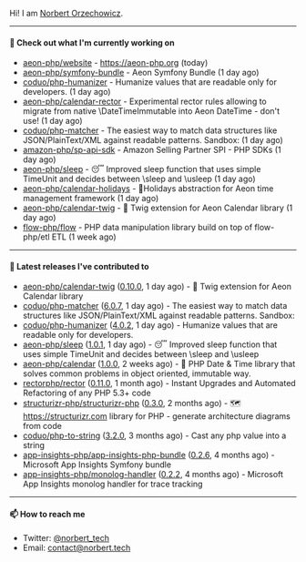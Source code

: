 Hi!
I am [Norbert Orzechowicz](https://norbert.tech/).

---

#### 👷 Check out what I'm currently working on

- [aeon-php/website](https://github.com/aeon-php/website) - https://aeon-php.org (today)
- [aeon-php/symfony-bundle](https://github.com/aeon-php/symfony-bundle) - Aeon Symfony Bundle (1 day ago)
- [coduo/php-humanizer](https://github.com/coduo/php-humanizer) - Humanize values that are readable only for developers. (1 day ago)
- [aeon-php/calendar-rector](https://github.com/aeon-php/calendar-rector) - Experimental rector rules allowing to migrate from native \DateTimeImmutable into Aeon DateTime - don&#39;t use! (1 day ago)
- [coduo/php-matcher](https://github.com/coduo/php-matcher) - The easiest way to match data structures like JSON/PlainText/XML against readable patterns. Sandbox: (1 day ago)
- [amazon-php/sp-api-sdk](https://github.com/amazon-php/sp-api-sdk) - Amazon Selling Partner SPI - PHP SDKs (1 day ago)
- [aeon-php/sleep](https://github.com/aeon-php/sleep) - 😴 Improved sleep function that uses simple TimeUnit and decides between \sleep and \usleep (1 day ago)
- [aeon-php/calendar-holidays](https://github.com/aeon-php/calendar-holidays) - 🎄Holidays abstraction for Aeon time management framework  (1 day ago)
- [aeon-php/calendar-twig](https://github.com/aeon-php/calendar-twig) - 🌱 Twig extension for Aeon Calendar library  (1 day ago)
- [flow-php/flow](https://github.com/flow-php/flow) - PHP data manipulation library build on top of flow-php/etl ETL  (1 week ago)

---

#### 🔭 Latest releases I've contributed to

- [aeon-php/calendar-twig](https://github.com/aeon-php/calendar-twig) ([0.10.0](https://github.com/aeon-php/calendar-twig/releases/tag/0.10.0), 1 day ago) - 🌱 Twig extension for Aeon Calendar library 
- [coduo/php-matcher](https://github.com/coduo/php-matcher) ([6.0.7](https://github.com/coduo/php-matcher/releases/tag/6.0.7), 1 day ago) - The easiest way to match data structures like JSON/PlainText/XML against readable patterns. Sandbox:
- [coduo/php-humanizer](https://github.com/coduo/php-humanizer) ([4.0.2](https://github.com/coduo/php-humanizer/releases/tag/4.0.2), 1 day ago) - Humanize values that are readable only for developers.
- [aeon-php/sleep](https://github.com/aeon-php/sleep) ([1.0.1](https://github.com/aeon-php/sleep/releases/tag/1.0.1), 1 day ago) - 😴 Improved sleep function that uses simple TimeUnit and decides between \sleep and \usleep
- [aeon-php/calendar](https://github.com/aeon-php/calendar) ([1.0.0](https://github.com/aeon-php/calendar/releases/tag/1.0.0), 2 weeks ago) - 📅 PHP Date &amp; Time library that solves common problems in object oriented, immutable way. 
- [rectorphp/rector](https://github.com/rectorphp/rector) ([0.11.0](https://github.com/rectorphp/rector/releases/tag/0.11.0), 1 month ago) - Instant Upgrades and Automated Refactoring of any PHP 5.3&#43; code
- [structurizr-php/structurizr-php](https://github.com/structurizr-php/structurizr-php) ([0.3.0](https://github.com/structurizr-php/structurizr-php/releases/tag/0.3.0), 2 months ago) - 🗺 https://structurizr.com library for PHP - generate architecture diagrams from code
- [coduo/php-to-string](https://github.com/coduo/php-to-string) ([3.2.0](https://github.com/coduo/php-to-string/releases/tag/3.2.0), 3 months ago) - Cast any php value into a string 
- [app-insights-php/app-insights-php-bundle](https://github.com/app-insights-php/app-insights-php-bundle) ([0.2.6](https://github.com/app-insights-php/app-insights-php-bundle/releases/tag/0.2.6), 4 months ago) - Microsoft App Insights Symfony bundle 
- [app-insights-php/monolog-handler](https://github.com/app-insights-php/monolog-handler) ([0.2.2](https://github.com/app-insights-php/monolog-handler/releases/tag/0.2.2), 4 months ago) - Microsoft App Insights monolog handler for trace tracking

---

#### 📫 How to reach me

- Twitter: [@norbert_tech](https://twitter.com/norbert_tech)
- Email: [contact@norbert.tech](mailto://contact@norbert.tech)